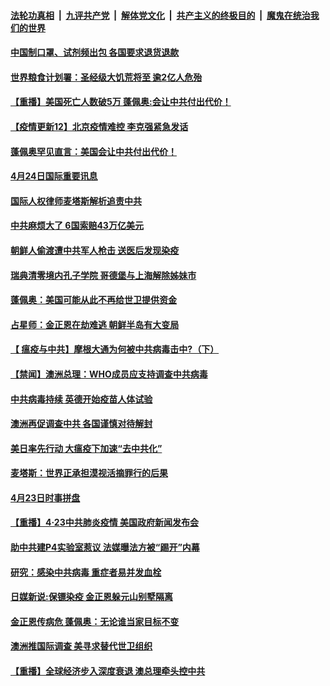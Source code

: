 ####  [法轮功真相](../../../../basic/blob/master/README.md?t=04242331) &nbsp;|&nbsp; [九评共产党](../../../../9ping.md/blob/master/README.md?t=04242331) &nbsp;|&nbsp; [解体党文化](../../../../jtdwh.md/blob/master/README.md?t=04242331)  &nbsp;|&nbsp; [共产主义的终极目的](../../../../gczydzjmd.md/blob/master/README.md?t=04242331) &nbsp;|&nbsp; [魔鬼在统治我们的世界](../../../../mgztzwmdsj.md/blob/master/README.md?t=04242331) 

#### [中国制口罩、试剂频出包 各国要求退货退款](../pages/prog202/a102830859.md?t=04242331) 

#### [世界粮食计划署：圣经级大饥荒将至 逾2亿人危殆](../pages/prog202/a102830854.md?t=04242331) 

#### [【重播】美国死亡人数破5万 蓬佩奥:会让中共付出代价！](../pages/prog202/a102829856.md?t=04242331) 


#### [【疫情更新12】北京疫情难控 李克强紧急发话](../pages/prog202/a102826938.md?t=04242331) 

#### [蓬佩奥罕见直言：美国会让中共付出代价！](../pages/prog202/a102830644.md?t=04242331) 

#### [4月24日国际重要讯息](../pages/prog202/a102830623.md?t=04242331) 

#### [国际人权律师麦塔斯解析追责中共](../pages/prog202/a102830640.md?t=04242331) 

#### [中共麻烦大了 6国索赔43万亿美元](../pages/prog202/a102830591.md?t=04242331) 

#### [朝鲜人偷渡遭中共军人枪击 送医后发现染疫](../pages/prog202/a102830493.md?t=04242331) 

#### [瑞典清零境内孔子学院 哥德堡与上海解除姊妹市](../pages/prog202/a102830455.md?t=04242331) 

#### [蓬佩奥：美国可能从此不再给世卫提供资金](../pages/prog202/a102830400.md?t=04242331) 


#### [占星师：金正恩在劫难逃 朝鲜半岛有大变局](../pages/prog202/a102830341.md?t=04242331) 

#### [【 瘟疫与中共】摩根大通为何被中共病毒击中?（下）](../pages/prog202/a102829538.md?t=04242331) 

#### [【禁闻】澳洲总理：WHO成员应支持调查中共病毒](../pages/prog202/a102830290.md?t=04242331) 

#### [中共病毒持续 英德开始疫苗人体试验](../pages/prog202/a102830032.md?t=04242331) 

#### [澳洲再促调查中共 各国谨慎对待解封](../pages/prog202/a102830241.md?t=04242331) 

#### [美日率先行动 大瘟疫下加速“去中共化”](../pages/prog202/a102830252.md?t=04242331) 

#### [麦塔斯：世界正承担漠视活摘罪行的后果](../pages/prog202/a102830239.md?t=04242331) 

#### [4月23日时事拼盘](../pages/prog202/a102830157.md?t=04242331) 

#### [【重播】4·23中共肺炎疫情 美国政府新闻发布会](../pages/prog202/a102829851.md?t=04242331) 

#### [助中共建P4实验室惹议 法媒曝法方被“踢开”内幕](../pages/prog202/a102830124.md?t=04242331) 


#### [研究：感染中共病毒 重症者易并发血栓](../pages/prog202/a102830087.md?t=04242331) 

#### [日媒新说:保镖染疫 金正恩躲元山别墅隔离](../pages/prog202/a102829999.md?t=04242331) 

#### [金正恩传病危 蓬佩奥：无论谁当家目标不变](../pages/prog202/a102830030.md?t=04242331) 

#### [澳洲推国际调查 美寻求替代世卫组织](../pages/prog202/a102830013.md?t=04242331) 

#### [【重播】全球经济步入深度衰退 澳总理牵头控中共](../pages/prog202/a102829855.md?t=04242331) 


